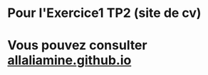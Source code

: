 <h1>Pour l'Exercice1 TP2 (site de cv) <h1>
<p>Vous pouvez consulter <a href="https://allaliamine.github.io/">allaliamine.github.io</a></p>
